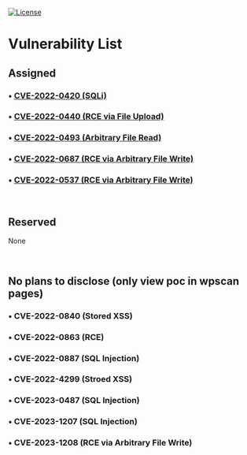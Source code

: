 [![License](https://img.shields.io/badge/license-MIT-brightgreen.svg)](https://opensource.org/licenses/MIT)

# Vulnerability List
## Assigned
### &bull; [CVE-2022-0420 (SQLi)](CVE-2022-0420/)<br>
### &bull; [CVE-2022-0440 (RCE via File Upload)](CVE-2022-0440/) <br>
### &bull; [CVE-2022-0493 (Arbitrary File Read)](CVE-2022-0493/)<br>
### &bull; [CVE-2022-0687 (RCE via Arbitrary File Write)](CVE-2022-0687/)<br>
### &bull; [CVE-2022-0537 (RCE via Arbitrary File Write)](CVE-2022-0537/)<br>
<br>


## Reserved
None

<br>

## No plans to disclose (only view poc in wpscan pages)
### &bull; CVE-2022-0840 (Stored XSS)
### &bull; CVE-2022-0863 (RCE)
### &bull; CVE-2022-0887 (SQL Injection)
### &bull; CVE-2022-4299 (Stroed XSS)
### &bull; CVE-2023-0487 (SQL Injection)
### &bull; CVE-2023-1207 (SQL Injection)
### &bull; CVE-2023-1208 (RCE via Arbitrary File Write)